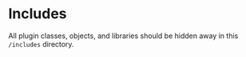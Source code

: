 # Includes

All plugin classes, objects, and libraries should be hidden away in this `/includes` directory.